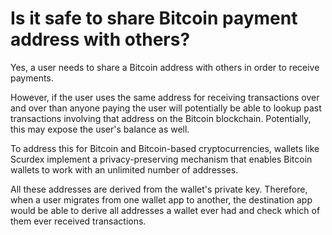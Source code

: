 # Is it safe to share Bitcoin payment address with others?

Yes, a user needs to share a Bitcoin address with others in order to receive payments.

However, if the user uses the same address for receiving transactions over and over than anyone paying the user will potentially be able to lookup past transactions involving that address on the Bitcoin blockchain. Potentially, this may expose the user's balance as well.

To address this for Bitcoin and Bitcoin-based cryptocurrencies, wallets like Scurdex implement a privacy-preserving mechanism that enables Bitcoin wallets to work with an unlimited number of addresses.

All these addresses are derived from the wallet's private key. Therefore, when a user migrates from one wallet app to another, the destination app would be able to derive all addresses a wallet ever had and check which of them ever received transactions.

